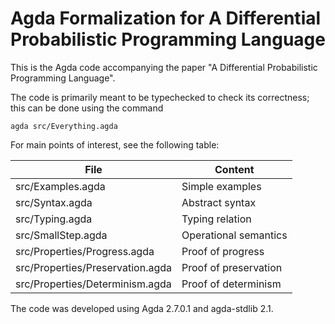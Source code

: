 # Agda Formalization for A Differential Probabilistic Programming Language

This is the Agda code accompanying the paper "A Differential Probabilistic Programming Language".

The code is primarily meant to be typechecked to check its correctness; this can be done using the command

```
agda src/Everything.agda
```

For main points of interest, see the following table:

| File                             | Content               |
|----------------------------------|-----------------------|
| src/Examples.agda                | Simple examples       |
| src/Syntax.agda                  | Abstract syntax       |
| src/Typing.agda                  | Typing relation       |
| src/SmallStep.agda               | Operational semantics |
| src/Properties/Progress.agda     | Proof of progress     |
| src/Properties/Preservation.agda | Proof of preservation |
| src/Properties/Determinism.agda  | Proof of determinism  |

The code was developed using Agda 2.7.0.1 and agda-stdlib 2.1.
